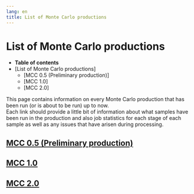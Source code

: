 ```yaml
---
lang: en
title: List of Monte Carlo productions
---
```




List of Monte Carlo productions
==================================================================================

-   **Table of contents**
-   [List of Monte Carlo productions]
    -   [MCC 0.5 (Preliminary
        production)]
    -   [MCC 1.0]
    -   [MCC 2.0]

This page contains information on every Monte Carlo production that has
been run (or is about to be run) up to now.\
Each link should provide a little bit of information about what samples
have been run in the production and also job statistics for each stage
of each sample as well as any issues that have arisen during processing.



[MCC 0.5 (Preliminary production)](MCC0p5.html) 
------------------------------------------------------------------------------------------------------------



[MCC 1.0](MCC_1p0.html) 
-------------------------------------------------------------



[MCC 2.0](MCC_2p0.html) 
-------------------------------------------------------------
